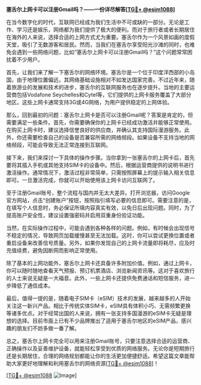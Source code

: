 **塞舌尔上网卡可以注册Gmail吗？——一份详尽解答[[TG💪+ @esim1088](https://t.me/s/esim1088)]**

在当今数字化的时代，互联网已经成为我们生活中不可或缺的一部分。无论是工作、学习还是娱乐，网络都为我们提供了极大的便利。而对于旅行者或者长期居住在海外的人来说，选择合适的上网方式尤为重要。塞舌尔作为一个风景如画的度假天堂，吸引了无数游客和居民。然而，当我们在塞舌尔享受阳光沙滩的同时，也难免会遇到一些网络问题，比如“塞舌尔上网卡可以注册Gmail吗？”这个问题常常困扰着不少用户。

首先，让我们来了解一下塞舌尔的网络环境。塞舌尔是一个位于印度洋西部的小岛国，由于地理位置偏远，其网络基础设施相对不如发达国家完善。不过近年来，随着旅游业的发展和技术的进步，塞舌尔的互联网服务也在逐步提升。当地的主要运营商包括Vodafone Seychelles和Cytel等，它们提供的上网卡服务覆盖了大部分地区。这些上网卡通常支持3G或4G网络，为用户提供稳定的上网体验。

那么，回到最初的问题：塞舌尔上网卡是否可以注册Gmail呢？答案是肯定的，但需要满足一些条件。首先，你需要确保你的上网卡已经成功激活并能够正常使用。在购买上网卡时，建议选择信誉良好的供应商，并确认其支持国际漫游服务。此外，你还需要检查自己的设备是否兼容所需的网络频段。如果设备不支持当地的网络频段，可能会导致无法正常连接到互联网。

接下来，我们来探讨一下具体的操作步骤。当你拿到一张塞舌尔的上网卡后，首先要将其插入手机或其他支持SIM卡的设备中。然后，根据运营商提供的说明书进行激活操作。通常情况下，激活过程非常简单，只需按照屏幕上的提示输入相关信息即可。一旦激活完成，你就可以开始使用该上网卡访问互联网了。

至于注册Gmail账号，整个流程与国内并无太大差异。打开浏览器，访问Google官方网站，点击“创建账户”按钮，按照指引填写必要的信息即可。需要注意的是，在填写个人信息时，务必保证所填内容真实有效，以免日后出现问题。同时，为了提高账户安全性，建议设置强密码并启用双重身份验证功能。

当然，在实际操作过程中，可能会遇到各种各样的问题。例如，有时候会出现信号不稳定的情况，导致网页加载缓慢甚至无法加载。这时，你可以尝试更换位置或者重启设备来改善信号质量。另外，如果你发现自己的上网卡流量即将耗尽，应及时充值续费，避免因断网而影响正常使用。

除了基本的上网功能外，塞舌尔上网卡还具备许多附加价值。例如，通过上网卡，你可以随时随地查看天气预报、预订机票酒店、浏览新闻资讯等。这对于喜欢旅行的人士来说无疑是一大福音。此外，一些上网卡还提供免费通话和短信服务，进一步降低了通信成本。

最后，值得一提的是，随着电子SIM卡（eSIM）技术的发展，越来越多的人开始关注这一新兴产品。相比于传统实体SIM卡，eSIM具有体积小巧、无需频繁更换等诸多优点。对于经常出国的人来说，拥有一张支持多国漫游的eSIM卡无疑是理想的选择。目前市面上已有不少品牌推出了适用于塞舌尔地区的eSIM产品，感兴趣的朋友们不妨多做一番了解。

总之，塞舌尔上网卡完全可以用来注册Gmail账号，只要注意选择合适的运营商、正确操作以及妥善维护设备，就能轻松享受到优质的网络服务。无论你是短期旅行还是长期居住，合理的网络规划都能让你的生活更加便捷舒适。希望这篇文章能帮助大家更好地理解和利用塞舌尔的网络资源[[TG💪+ @esim1088](https://t.me/s/esim1088)]！

[[TG💪+ @esim1088](https://t.me/s/esim1088) ![Image](https://i.postimg.cc/4NQfJmqS/Snipaste-2025-05-13-00-14-12.png)]